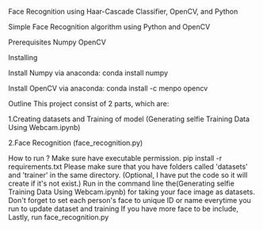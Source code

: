 Face Recognition using Haar-Cascade Classifier, OpenCV, and Python

 Simple Face Recognition algorithm using Python and OpenCV

Prerequisites
  Numpy
  OpenCV

Installing

  Install Numpy via anaconda: conda install numpy

  Install OpenCV via anaconda: conda install -c menpo opencv

Outline
This project consist of 2 parts, which are:

  1.Creating datasets and Training of model (Generating selfie Training Data Using Webcam.ipynb)
  
  2.Face Recognition (face_recognition.py)
  
  
How to run ?
Make sure have executable permission.
pip install -r requirements.txt
Please make sure that you have folders called 'datasets' and 'trainer' in the same directory. (Optional, I have put the code so it will create if it's not exist.)
Run in the command line the(Generating selfie Training Data Using Webcam.ipynb) for taking your face image as datasets. Don't forget to set  each person's face to unique ID or name  everytime you run to update dataset and training If you have more face to be include,
Lastly, run face_recognition.py



